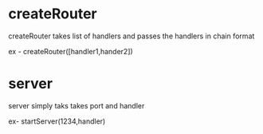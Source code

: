 # createRouter
createRouter takes list of handlers and passes the handlers in chain format

ex - createRouter([handler1,hander2])


# server

server simply taks takes port and handler

ex- startServer(1234,handler)
